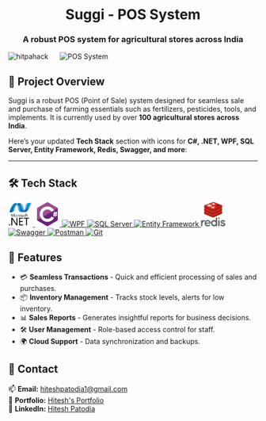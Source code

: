 <h1 align="center">Suggi - POS System</h1>
<h3 align="center">A robust POS system for agricultural stores across India</h3>

<img align="right" alt="POS System" width="400" src="https://cdn.dribbble.com/users/1712260/screenshots/5842000/scene_montage_3.gif"/> 

<p align="left"> <img src="https://komarev.com/ghpvc/?username=hitpahack&label=Profile%20views&color=0e75b6&style=flat" alt="hitpahack" /> </p>

## 🚀 Project Overview
Suggi is a robust POS (Point of Sale) system designed for seamless sale and purchase of farming essentials such as fertilizers, pesticides, tools, and implements. It is currently used by over **100 agricultural stores across India**.

Here’s your updated **Tech Stack** section with icons for **C#, .NET, WPF, SQL Server, Entity Framework, Redis, Swagger, and more**:  

---

## 🛠️ Tech Stack  
<p align="left">
  <a href="https://dotnet.microsoft.com/" target="_blank" rel="noreferrer"> 
    <img src="https://raw.githubusercontent.com/devicons/devicon/master/icons/dot-net/dot-net-original-wordmark.svg" alt=".NET" width="50" height="50"/> 
  </a>
  <a href="https://learn.microsoft.com/en-us/dotnet/csharp/" target="_blank" rel="noreferrer"> 
    <img src="https://raw.githubusercontent.com/devicons/devicon/master/icons/csharp/csharp-original.svg" alt="C#" width="50" height="50"/> 
  </a>
  <a href="https://learn.microsoft.com/en-us/dotnet/desktop/wpf/" target="_blank" rel="noreferrer"> 
    <img src="https://upload.wikimedia.org/wikipedia/commons/8/81/Microsoft_WPF_Logo.png" alt="WPF" width="50" height="50"/> 
  </a>
  <a href="https://www.microsoft.com/en-us/sql-server" target="_blank" rel="noreferrer"> 
    <img src="https://www.svgrepo.com/show/303229/microsoft-sql-server-logo.svg" alt="SQL Server" width="50" height="50"/> 
  </a>
  <a href="https://learn.microsoft.com/en-us/ef/" target="_blank" rel="noreferrer"> 
    <img src="https://upload.wikimedia.org/wikipedia/commons/thumb/6/6b/.NET_Core_Logo.svg/512px-.NET_Core_Logo.svg.png" alt="Entity Framework" width="50" height="50"/> 
  </a>
  <a href="https://redis.io/" target="_blank" rel="noreferrer"> 
    <img src="https://raw.githubusercontent.com/devicons/devicon/master/icons/redis/redis-original-wordmark.svg" alt="Redis" width="50" height="50"/> 
  </a>
  <a href="https://swagger.io/" target="_blank" rel="noreferrer"> 
    <img src="https://static-00.iconduck.com/assets.00/swagger-icon-2048x2048-rv4rge5q.png" alt="Swagger" width="50" height="50"/> 
  </a>
  <a href="https://www.postman.com/" target="_blank" rel="noreferrer"> 
    <img src="https://www.vectorlogo.zone/logos/getpostman/getpostman-icon.svg" alt="Postman" width="50" height="50"/> 
  </a>
  <a href="https://git-scm.com/" target="_blank" rel="noreferrer"> 
    <img src="https://www.vectorlogo.zone/logos/git-scm/git-scm-icon.svg" alt="Git" width="50" height="50"/> 
  </a>
</p>

## 📌 Features
- 💳 **Seamless Transactions** - Quick and efficient processing of sales and purchases.
- 📦 **Inventory Management** - Tracks stock levels, alerts for low inventory.
- 📊 **Sales Reports** - Generates insightful reports for business decisions.
- 🛠️ **User Management** - Role-based access control for staff.
- 🌍 **Cloud Support** - Data synchronization and backups.


## 📌 Contact
📫 **Email:** hiteshpatodia1@gmail.com  
🔗 **Portfolio:** [Hitesh's Portfolio](https://hiteshpatodiaportfolio.netlify.app/)  
💼 **LinkedIn:** [Hitesh Patodia](https://linkedin.com/in/hiteshpatodia)
